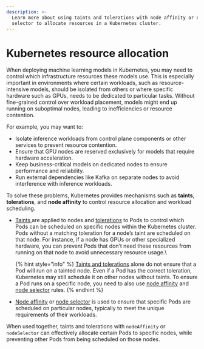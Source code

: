 ```yaml
---
description: >-
  Learn more about using taints and tolerations with node affinity or node
  selector to allocate resources in a Kubernetes cluster.
---
```


# Kubernetes resource allocation

When deploying machine learning models in Kubernetes, you may need to control which infrastructure resources these models use. This is especially important in environments where certain workloads, such as resource-intensive models, should be isolated from others or where specific hardware such as  GPUs, needs to be dedicated to particular tasks. Without fine-grained control over workload placement, models might end up running on suboptimal nodes, leading to inefficiencies or resource contention.

For example, you may want to:

* Isolate inference workloads from control plane components or other services to prevent resource contention.
* Ensure that GPU nodes are reserved exclusively for models that require hardware acceleration.
* Keep business-critical models on dedicated nodes to ensure performance and reliability.
* Run external dependencies like Kafka on separate nodes to avoid interference with inference workloads.

To solve these problems, Kubernetes provides mechanisms such as **taints**, **tolerations**, and **node affinity** to control resource allocation and workload scheduling.&#x20;

*   [Taints ](https://kubernetes.io/docs/concepts/scheduling-eviction/taint-and-toleration/)are applied to nodes and [tolerations](https://kubernetes.io/docs/concepts/scheduling-eviction/taint-and-toleration/) to Pods to control which Pods can be scheduled on specific nodes within the Kubernetes cluster. Pods without a matching toleration for a node’s taint are scheduled on that node. For instance, if a node has GPUs or other specialized hardware, you can prevent Pods that don’t need these resources from running on that node to avoid unnecessary resource usage.\




    {% hint style="info" %}
    [Taints and tolerations](https://kubernetes.io/docs/concepts/scheduling-eviction/taint-and-toleration/) alone do not ensure that a Pod will run on a tainted node. Even if a Pod has the correct toleration, Kubernetes may still schedule it on other nodes without taints. To ensure a Pod runs on a specific node, you need to also use [node affinity](https://kubernetes.io/docs/concepts/scheduling-eviction/assign-pod-node/#affinity-and-anti-affinity) and [node selector](https://kubernetes.io/docs/concepts/scheduling-eviction/assign-pod-node/#nodeselector) rules.
    {% endhint %}


* [Node affinity](https://kubernetes.io/docs/concepts/scheduling-eviction/assign-pod-node/#affinity-and-anti-affinity) or [node selector](https://kubernetes.io/docs/concepts/scheduling-eviction/assign-pod-node/#nodeselector) is used to ensure that specific Pods are scheduled on particular nodes, typically to meet the unique requirements of their workloads.

When used together, taints and tolerations with `nodeAffinity` or `nodeSelector` can effectively allocate certain Pods to specific nodes, while preventing other Pods from being scheduled on those nodes.

